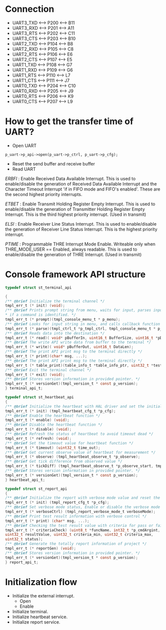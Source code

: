 # Connection
- UART3_TXD <--> P200 <--> B11
- UART3_RXD <--> P201 <--> A11
- UART3_RTS <--> P202 <--> C11
- UART3_CTS <--> P203 <--> B10
- UART2_TXD <--> P104 <--> B8
- UART2_RXD <--> P105 <--> C8
- UART2_RTS <--> P106 <--> E6
- UART2_CTS <--> P107 <--> E5
- UART1_TXD <--> P108 <--> G7
- UART1_RXD <--> P109 <--> G6
- UART1_RTS <--> P110 <--> L7
- UART1_CTS <--> P111 <--> J7
- UART0_TXD <--> P204 <--> C10
- UART0_RXD <--> P205 <--> J9
- UART0_RTS <--> P206 <--> K9
- UART0_CTS <--> P207 <--> L9

# How to get the transfer time of UART?

- Open UART
```
p_uart->p_api->open(p_uart->p_ctrl, p_uart->p_cfg);
```
- Reset the send buffer and receive buffer
- Read UART


_ERBFI_ : Enable Received Data Available Interrupt. This is used to enable/disable the generation of Received Data Available Interrupt and the Character Timeout Interrupt 'if in FIFO mode and FIFO's enabled'. These are the second highest priority interrupts.

_ETBET_ : Enable Transmit Holding Register Empty Interrupt. This is used to enable/disable the generation of Transmitter Holding Register Empty Interrupt. This is the third highest priority interrupt. (Used in transmit)

_ELSI_ : Enable Receiver Line Status Interrupt. This is used to enable/disable the generation of Receiver Line Status Interrupt. This is the highest priority interrupt.

_PTIME_ : Programmable THRE Interrupt Mode Enable. Writeable only when THRE_MODE_USER == Enabled, always readable. This is used to enable/disable the generation of THRE Interrupt. (Used in transmit)


# Console framework API structure

``` C
typedef struct st_terminal_api

{
/** @brief Initialize the terminal channel */
tmpl_err_t (* init) (void);
/** @brief Prints prompt string from menu, waits for input, parses input based on menu, and calls callback function
* if a command is identified. */
tmpl_err_t (* prompt)(tmpl_console_menu_t * p_menu);
/** @brief Looks for input string in menu, and calls callback function if found. */
tmpl_err_t (* parse)(tmpl_ctrl_t *p_tmpl_ctrl, tmpl_console_menu_t * p_menu);
/** @brief Reads data into the destination */
tmpl_err_t (* read)( void* pBufferIn, uint16_t BufferSize, uint16_t *pDataLen);
/** @brief The write API write data from buffer to the terminal */
tmpl_err_t (* write)( void* pBufferOut, uint16_t DataLen);
/** @brief The print API print msg to the terminal directly */
tmpl_err_t (* print)(char* msg, ...);
/** @brief The print API print msg to the terminal directly */
tmpl_err_t (* table_print)(table_info_t *table_info_ptr, uint32_t *test_data_ptr, bool result);
/** @brief Exit the terminal channel */
tmpl_err_t (* exit) (void);
/** @brief Stores version information in provided pointer. */
tmpl_err_t (* versionGet)(tmpl_version_t * const p_version);
} terminal_api_t;
```

``` C
typedef struct st_heartbeat_api
{
/** @brief Initialize the heartbeat with HAL driver and set the initialization timeout value */
tmpl_err_t (* init) (tmpl_heartbeat_cfg_t *p_cfg);
/** @brief Enable the heartbeat function */
tmpl_err_t (* enable) (void);
/** @brief Disable the heartbeat function */
tmpl_err_t (* disable) (void);
/** @brief Refresh the status of heartbeat to avoid timeout dead */
tmpl_err_t (* refresh) (void);
/** @brief Set the timeout value for heartbeat function */
tmpl_err_t (* timeout) (uint32_t time_out);
/** @brief Get current observe value of heartbeat for measurement */
tmpl_err_t (* observe) (tmpl_heartbeat_observe_t *p_observe);
/** @brief Get tick difference from observed value */
tmpl_err_t (* tickDiff) (tmpl_heartbeat_observe_t *p_observe_start, tmpl_heartbeat_observe_t *p_observe_end, uint64_t *diff);
/** @brief Stores version information in provided pointer. */
tmpl_err_t (* versionGet)(tmpl_version_t * const p_version);
} heartbeat_api_t;
```

```C
typedef struct st_report_api
{
/** @brief Initialize the report with verbose mode value and reset the command execute index */
tmpl_err_t (* init) (tmpl_report_cfg_t *p_cfg);
/** @brief Set verbose mode status, Enable or disable the verbose mode */
tmpl_err_t (* verboseCtrl) (tmpl_report_verbose_mode_t verboseMode);
/** @brief Print test result information with verbose control */
tmpl_err_t (* print) (char* msg, ...);
/** @brief Checking the test result value with criteria for pass or fail */
tmpl_err_t (* criteriaCheck) (uint8_t *funcName, int32_t *p_cmdArgint,
uint32_t resultValue, uint32_t criteria_min, uint32_t criteria_max,
uint32_t status);
/** @brief Generate the totally report information of project */
tmpl_err_t (* reportGen) (void);
/** @brief Stores version information in provided pointer. */
tmpl_err_t (* versionGet)(tmpl_version_t * const p_version);
} report_api_t;
```


# Initialization flow

- Initialize the external interrupt.
	- Open
	- Enable
- Initialize terminal.
- Initialize heartbeat service.
- Initialize report service.





























